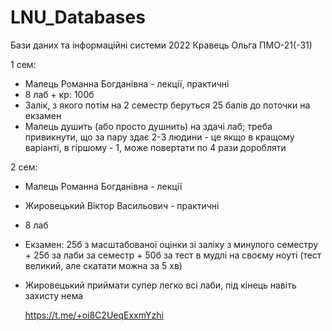 # LNU_Databases
Бази даних та інформаційні системи 2022 Кравець Ольга ПМО-21(-31)

1 сем:

- Малець Романна Богданівна - лекції, практичні
- 8 лаб + кр: 100б
- Залік, з якого потім на 2 семестр беруться 25 балів до поточки на екзамен
- Малець душить (або просто душнить) на здачі лаб; треба привикнути, що за пару здає 2-3 людини - це якщо в кращому варіанті, в гіршому - 1, може повертати по 4 рази доробляти


2 сем:

- Малець Романна Богданівна - лекції
- Жировецький Віктор Васильович - практичні
- 8 лаб 
- Екзамен: 25б з масштабованої оцінки зі заліку з минулого семестру + 25б за лаби за семестр + 50б за тест в мудлі на своєму ноуті (тест великий, але скатати можна за 5 хв)
- Жировецький приймати супер легко всі лаби, під кінець навіть захисту нема

  https://t.me/+oi8C2UeqExxmYzhi
